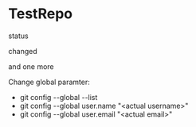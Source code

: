 # TestRepo

status 

changed

and one more 


Change global paramter: 
* git config --global --list
* git config --global user.name "\<actual username\>"
* git config --global user.email "\<actual email\>"
